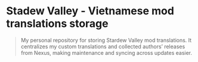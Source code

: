 # Stadew Valley - Vietnamese mod translations storage
> My personal repository for storing Stardew Valley mod translations. 
> It centralizes my custom translations and collected authors’ releases from Nexus, making maintenance and syncing across updates easier.

